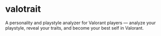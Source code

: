 # valotrait
A personality and playstyle analyzer for Valorant players — analyze your playstyle, reveal your traits, and become your best self in Valorant.
